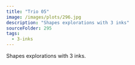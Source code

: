 ```yaml
---
title: "Trio 05"
image: /images/plots/296.jpg
description: "Shapes explorations with 3 inks"
sourceFolder: 295
tags:
  - 3-inks
---
```


Shapes explorations with 3 inks.
